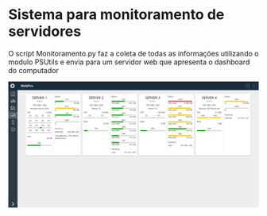 # Sistema para monitoramento de servidores

O script Monitoramento.py faz a coleta de todas as informações utilizando o modulo PSUtils e envia para um servidor web que apresenta o dashboard do computador

![Alt text](sistema.jpg?raw=true "Title")
